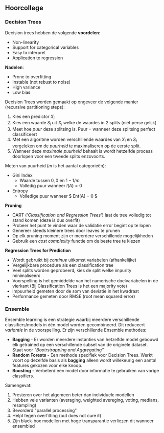 ## Hoorcollege

### Decision Trees

Decision trees hebben de volgende **voordelen**:

* Non-linearity
* Support for categorical variables
* Easy to interpret
* Application to regression

**Nadelen**:

* Prone to overfitting
* Instable (not rebust to noise)
* High variance
* Low bias

Decision Trees worden gemaakt op ongeveer de volgende manier (recursive partitioning steps):

1. Kies een predictor $X_i$
2. Kies een waarde $S_i$ uit $X_i$ welke de waardes in 2 splits (niet perse gelijk)
3. Meet hoe *puur* deze splitsing is. Puur = wanneer deze splitsing perfect classificeert
4. Met een algoritme worden verschillende waardes van $X_i$ en $S_i$ vergeleken om de *puurheid* te maximaliseren op de eerste split.
5. Wanneer deze *maximale puurheid* behaalt is wordt hetzelfde process doorlopen voor een tweede splits enzovoorts.

Meten van puurheid ($m$ is het aantal categorieën):


* Gini Index
    * Waarde tussen $0,0$ en $1 - 1 / m$
    * Volledig puur wanneer $I(A) = 0$
* Entropy
    * Volledige puur wanneer $ Ent(A) = 0 $

**Pruning**

* CART (*'Classification and Regression Trees'*) laat de tree volledig tot stand komen (deze is dus overfit)
* Probeer het punt te vinden waar de validatie error begint op te lopen
* Genereer steeds kleinere trees door leaves te prunen
* Op elk pruning moment zijn er meerdere verschillende mogelijkheden
* Gebruik een *cost complexity* functie om de beste tree te kiezen

**Regression Trees for Prediction**

* Wordt gebruikt bij *continue* uitkomst variabelen (afhankelijke)
* Vergelijkbare procedure als een classification tree
* Veel splits worden geprobeerd, kies de split welke impurity minimaliseerd
* Voorspelling is het gemiddelde van het numerische doelvariabelen in de vierkant (Bij Classification Trees is het een majority vote)
* impuurheid gemeten door de som van deviatie in het kwadraat
* Performance gemeten door RMSE (root mean squared error)

### Ensemble

Ensemble learning is een strategie waarbij meerdere verschillende classifiers/models in één model worden gecombineerd. Dit reduceert *variantie* in de voorspelling. Er zijn verschillende Ensemble methodes:

* **Bagging** - Er worden meerdere instanties van hetzelfde model gebouwd elk getrained op een verschillende subset van de originele dataset. Staat voor *"Bootrstrapping and Aggregating"*
* **Random Forests** - Een methode specifiek voor Decision Trees. Werkt voort op dezelfde basis als **bagging** alleen wordt willekeurig een aantal features gekozen voor elke knoop.
* **Boosting** - Verbeterd een model door informatie te gebruiken van vorige classifiers.

Samengevat:

1. Presteren over het algemeen beter dan individuele modellen
2. Hebben vele varianten (averaging, weighted avereging, voting, medians, resampling)
3. Bevorderd "parallel processing"
4. Helpt tegen overfitting (but does not cure it)
5. Zijn black-box modellen met hoge transparantie verliezen dit wanneer ensembled